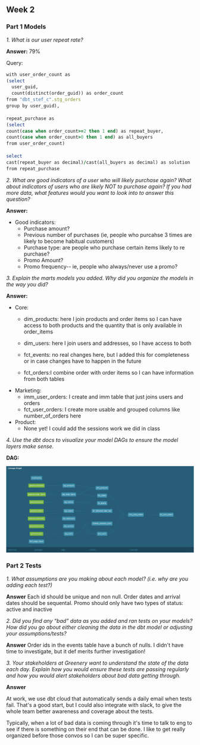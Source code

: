 ## Week 2 

### Part 1 Models 

*1. What is our user repeat rate?*

 **Answer:**
 79%

Query:
```ruby
with user_order_count as
(select
  user_guid,
  count(distinct(order_guid)) as order_count
from "dbt_stef_c".stg_orders
group by user_guid),

repeat_purchase as
(select
count(case when order_count>=2 then 1 end) as repeat_buyer,
count(case when order_count>0 then 1 end) as all_buyers
from user_order_count)

select
cast(repeat_buyer as decimal)/cast(all_buyers as decimal) as solution
from repeat_purchase
```


*2. What are good indicators of a user who will likely purchase again? What about indicators of users who are likely NOT to purchase again? If you had more data, what features would you want to look into to answer this question?*

**Answer:**

* Good indicators: 
  * Purchase amount?
  * Previous number of purchases (ie, people who purcahse 3 times are likely to become habitual customers)
  * Purchase type: are people who purchase certain items likely to re purchase?
  * Promo Amount? 
  * Promo frequency-- ie, people who always/never use a promo?

  


*3. Explain the marts models you added. Why did you organize the models in the way you did?*

**Answer:**

* Core: 
   * dim_products: here I join products and order items so I can have access to both products and the quantity that is only available in order_items

   * dim_users: here I join users and addresses, so I have access to both

   * fct_events: no real changes here, but I added this for completeness or in case changes have to happen in the future

   * fct_orders:I combine order with order items so I can have information from both tables
* Marketing: 
    * imm_user_orders: I create and imm table that just joins users and orders
    * fct_user_orders: I create more usable and grouped columns like number_of_orders here
* Product: 
    * None yet! I could add the sessions work we did in class 


*4. Use the dbt docs to visualize your model DAGs to ensure the model layers make sense.*

**DAG:**

![](dag.png)

### Part 2 Tests

*1. What assumptions are you making about each model? (i.e. why are you adding each test?)*

**Answer**
Each id should be unique and non null. 
Order dates and arrival dates should be sequental. 
Promo should only have two types of status: active and inactive 

*2. Did you find any “bad” data as you added and ran tests on your models? How did you go about either cleaning the data in the dbt model or adjusting your assumptions/tests?*

**Answer**
Order ids in the events table have a bunch of nulls. I didn't have time to investigate, but it def merits further investigation!

*3. Your stakeholders at Greenery want to understand the state of the data each day. Explain how you would ensure these tests are passing regularly and how you would alert stakeholders about bad data getting through.*

**Answer**

At work, we use dbt cloud that automatically sends a daily email when tests fail. That's a good start, but I could also integrate with slack, to give the whole team better awareness and coverage about the tests. 

Typically, when a lot of bad data is coming through it's time to talk to eng to see if there is something on their end that can be done. I like to get really organized before those convos so I can be super specific. 
